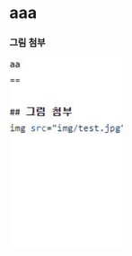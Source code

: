 aaa
===

### 그림 첨부
<img src="/img/test.jpg" width="40%" height="30%" title="px(픽셀) 크기 설정" alt="test"></img>
